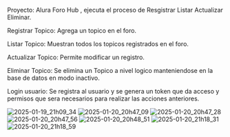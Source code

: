 Proyecto: Alura Foro Hub , ejecuta el proceso de Resgistrar Listar Actualizar Eliminar.

Registrar Topico: Agrega un topico en el foro.

Listar Topico: Muestran todos los topicos registrados en el foro.

Actualizar Topico: Permite modificar un registro.

Eliminar Topico: Se elimina un Topico a nivel logico manteniendose en la base de datos en modo inactivo.

Login usuario: Se registra al usuario y se genera un token que da acceso y permisos que sera necesarios para realizar las acciones anteriores.



![2025-01-19_21h09_34](https://github.com/user-attachments/assets/466ee337-f9b2-440b-8278-e0cb0fc99993)
![2025-01-20_20h47_09](https://github.com/user-attachments/assets/aa01438c-0454-4c92-9e90-f75ce4d98600)
![2025-01-20_20h47_28](https://github.com/user-attachments/assets/a13365e4-afe2-4ea3-a5d0-32157f3ba6f3)
![2025-01-20_20h47_56](https://github.com/user-attachments/assets/1939c1dc-6389-400b-a2bf-6823bbed288a)
![2025-01-20_20h48_51](https://github.com/user-attachments/assets/c8543410-0131-4b3d-9c5d-dc9617083cbc)
![2025-01-20_21h18_31](https://github.com/user-attachments/assets/adc4ec68-b552-40c3-abf0-d3175658e499)
![2025-01-20_21h18_59](https://github.com/user-attachments/assets/17a6faa5-57f7-4a38-b2b3-bd818526dcb6)
